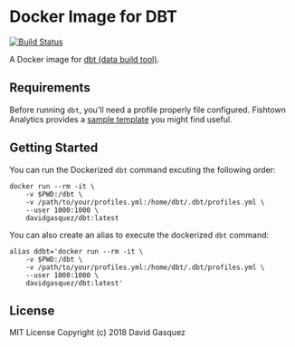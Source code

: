 # Docker Image for DBT

[![Build Status](https://travis-ci.org/davidgasquez/dbt-docker.svg?branch=master)](https://travis-ci.org/davidgasquez/dbt-docker)

A Docker image for [dbt (data build tool)](https://github.com/fishtown-analytics/dbt).

## Requirements

Before running `dbt`, you'll need a profile properly file configured. Fishtown Analytics provides a [sample template](https://github.com/fishtown-analytics/dbt/blob/development/sample.profiles.yml) you might find useful.

## Getting Started

You can run the Dockerized `dbt` command excuting the following order:

```
docker run --rm -it \
    -v $PWD:/dbt \
    -v /path/to/your/profiles.yml:/home/dbt/.dbt/profiles.yml \
    --user 1000:1000 \
    davidgasquez/dbt:latest
```

You can also create an alias to execute the dockerized `dbt` command:

```
alias ddbt='docker run --rm -it \
    -v $PWD:/dbt \
    -v /path/to/your/profiles.yml:/home/dbt/.dbt/profiles.yml \
    --user 1000:1000 \
    davidgasquez/dbt:latest'
```

## License

MIT License Copyright (c) 2018 David Gasquez
